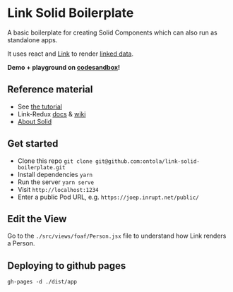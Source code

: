 # Link Solid Boilerplate

A basic boilerplate for creating Solid Components which can also run as standalone apps.

It uses react and [Link](https://fletcher91.github.io/link-redux) to render [linked data](https://ontola.io/what-is-linked-data/).

**Demo + playground on [codesandbox](https://codesandbox.io/s/github/ontola/link-solid-boilerplate/tree/master/?file=/src/app.tsx)!**

## Reference material

- See [the tutorial](https://ontola.io/blog/rdf-solid-react-tutorial-link/)
- Link-Redux [docs](https://fletcher91.github.io/link-redux/) & [wiki](https://github.com/fletcher91/link-redux/wiki)
- [About Solid](https://github.com/solid/solid)

## Get started

- Clone this repo `git clone git@github.com:ontola/link-solid-boilerplate.git`
- Install dependencies `yarn`
- Run the server `yarn serve`
- Visit `http://localhost:1234`
- Enter a public Pod URL, e.g. `https://joep.inrupt.net/public/`

## Edit the View

Go to the `./src/views/foaf/Person.jsx` file to understand how Link renders a Person.

## Deploying to github pages

`gh-pages -d ./dist/app`
